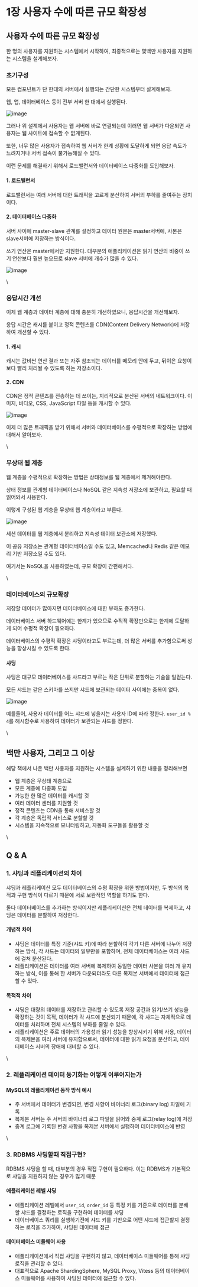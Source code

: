 # 1장 사용자 수에 따른 규모 확장성

## 사용자 수에 따른 규모 확장성

한 명의 사용자를 지원하는 시스템에서 시작하여, 최종적으로는 몇백만 사용자를 지원하는 시스템을 설계해보자.

### 초기구성

모든 컴포넌트가 단 한대의 서버에서 실행되는 간단한 시스템부터 설계해보자.

웹, 앱, 데이터베이스 등이 전부 서버 한 대에서 실행된다.

![image](https://github.com/user-attachments/assets/a2c09b66-eb64-4664-96a2-f0d9dc89f88c)

그러나 위 설계에서 사용자는 웹 서버에 바로 연결되는데 이러면 웹 서버가 다운되면 사용자는 웹 사이트에 접속할 수 없게된다.

또한, 너무 많은 사용자가 접속하여 웹 서버가 한계 상황에 도달하게 되면 응답 속도가 느려지거나 서버 접속이 불가능해질 수 있다.

이런 문제를 해결하기 위해서 로드밸런서와 데이터베이스 다중화를 도입해보자.

#### 1. 로드밸런서

로드밸런서는 여러 서버에 대한 트래픽을 고르게 분산하여 서버의 부하를 줄여주는 장치이다.

#### 2. 데이터베이스 다중화

서버 사이에 master-slave 관계를 설정하고 데이터 원본은 master서버에, 사본은 slave서버에 저장하는 방식이다.

쓰기 연산은 master에서만 지원한다. 대부분의 애플리케이션은 읽기 연산의 비중이 쓰기 연산보다 훨씬 높으므로 slave 서버에 개수가 많을 수 있다.

![image](https://github.com/user-attachments/assets/7d488df2-40c0-4f00-a9ce-aa75d9aca328)

\


### 응답시간 개선

이제 웹 계층과 데이터 계층에 대해 충분히 개선하였으니, 응답시간을 개선해보자.

응답 시간은 캐시를 붙이고 정적 콘텐츠를 CDN(Content Delivery Network)에 저장하여 개선할 수 있다.

#### 1. 캐시

캐시는 값비싼 연산 결과 또는 자주 참조되는 데이터를 메모리 안에 두고, 뒤이은 요청이 보다 빨리 처리될 수 있도록 하는 저장소이다.

#### 2. CDN

CDN은 정적 콘텐츠를 전송하는 데 쓰이는, 지리적으로 분산된 서버의 네트워크이다. 이미지, 비디오, CSS, JavaScript 파일 등을 캐시할 수 있다.

![image](https://github.com/user-attachments/assets/ddf48a95-37fc-476e-9e18-fb75e909b651)

이제 더 많은 트래픽을 받기 위해서 서버와 데이터베이스를 수평적으로 확장하는 방법에 대해서 알아보자.

\


### 무상태 웹 계층

웹 계층을 수평적으로 확장하는 방법은 상태정보를 웹 계층에서 제거해야한다.

상태 정보를 관계형 데이터베이스나 NoSQL 같은 지속성 저장소에 보관하고, 필요할 때 읽어와서 사용한다.

이렇게 구성된 웹 계층을 무상태 웹 계층이라고 부른다.

![image](https://github.com/user-attachments/assets/859bae20-6db5-49e5-a468-a317bc8094a3)

세션 데이터를 웹 계층에서 분리하고 지속성 데이터 보관소에 저장했다.

이 공유 저장소는 관계형 데이터베이스일 수도 있고, Memcached나 Redis 같은 메모리 기반 저장소일 수도 있다.

여기서는 NoSQL을 사용하였는데, 규모 확장이 간편해서다.

\


### 데이터베이스의 규모확장

저장할 데이터가 많아지면 데이터베이스에 대한 부하도 증가한다.

데이터베이스 서버 하드웨어에는 한계가 있으므로 수직적 확장만으로는 한계에 도달하게 되어 수평적 확장이 필요하다.

데이터베이스의 수평적 확장은 샤딩이라고도 부르는데, 더 많은 서버를 추가함으로써 성능을 향상시킬 수 있도록 한다.

#### 샤딩

샤딩은 대규모 데이터베이스를 샤드라고 부르는 작은 단위로 분할하는 기술을 일컫는다.

모든 샤드는 같은 스키마를 쓰지만 샤드에 보관되는 데이터 사이에는 중복이 없다.

![image](https://github.com/user-attachments/assets/1ba292a9-a354-42be-bb92-7af067fb06fa)

예를들어, 사용자 데이터를 어느 샤드에 넣을지는 사용자 ID에 따라 정한다. `user_id % 4`를 해시함수로 사용하여 데이터가 보관되는 샤드를 정한다.

\


## 백만 사용자, 그리고 그 이상

해당 책에서 나온 백만 사용자를 지원하는 시스템을 설계하기 위한 내용을 정리해보면

* 웹 계층은 무상태 계층으로
* 모든 계층에 다중화 도입
* 가능한 한 많은 데이터를 캐시할 것
* 여러 데이터 센터를 지원할 것
* 정적 콘텐츠는 CDN을 통해 서비스할 것
* 각 계층은 독립적 서비스로 분할할 것
* 시스템을 지속적으로 모니터링하고, 자동화 도구들을 활용할 것

\


## Q & A

### 1. 샤딩과 레플리케이션의 차이

샤딩과 레플리케이션 모두 데이터베이스의 수평 확장을 위한 방법이지만, 두 방식의 목적과 구현 방식이 다르기 때문에 서로 보완적인 역할을 하기도 한다.

둘다 데이터베이스를 추가하는 방식이지만 레플리케이션은 전체 데이터를 복제하고, 샤딩은 데이터를 분할하여 저장한다.

#### 개념적 차이

* 샤딩은 데이터를 특정 기준(샤드 키)에 따라 분할하여 각기 다른 서버에 나누어 저장하는 방식, 각 샤드는 데이터의 일부만을 포함하며, 전체 데이터베이스는 여러 샤드에 걸쳐 분산된다.
* 레플리케이션은 데이터를 여러 서버에 복제하여 동일한 데이터 사본을 여러 개 유지하는 방식, 이를 통해 한 서버가 다운되더라도 다른 복제본 서버에서 데이터에 접근할 수 있다.

#### 목적적 차이

* 샤딩은 대량의 데이터를 저장하고 관리할 수 있도록 저장 공간과 읽기/쓰기 성능을 확장하는 것이 목적, 데이터가 각 샤드에 분산되기 때문에, 각 샤드는 자체적으로 데이터를 처리하며 전체 시스템의 부하를 줄일 수 있다.
* 레플리케이션은 주로 데이터의 가용성과 읽기 성능을 향상시키기 위해 사용, 데이터의 복제본을 여러 서버에 유지함으로써, 데이터에 대한 읽기 요청을 분산하고, 데이터베이스 서버의 장애에 대비할 수 있다.

\


### 2. 레플리케이션 데이터 동기화는 어떻게 이루어지는가

#### MySQL의 레플리케이션 동작 방식 예시

* 주 서버에서 데이터가 변경되면, 변경 사항이 바이너리 로그(binary log) 파일에 기록
* 복제본 서버는 주 서버의 바이너리 로그 파일을 읽어와 중계 로그(relay log)에 저장
* 중계 로그에 기록된 변경 사항을 복제본 서버에서 실행하여 데이터베이스에 반영

\


### 3. RDBMS 샤딩할때 직접구현?

RDBMS 샤딩을 할 때, 대부분의 경우 직접 구현이 필요하다. 이는 RDBMS가 기본적으로 샤딩을 지원하지 않는 경우가 많기 때문

#### 애플리케이션 레벨 샤딩

* 애플리케이션 레벨에서 `user_id`, `order_id` 등 특정 키를 기준으로 데이터를 분배할 샤드를 결정하는 로직을 구현하여 데이터를 샤딩
* 데이터베이스 쿼리를 실행하기전에 샤드 키를 기반으로 어떤 샤드에 접근할지 결정하는 로직을 추가하여, 샤딩된 데이터에 접근

#### 데이터베이스 미들웨어 사용

* 애플리케이션에서 직접 샤딩을 구현하지 않고, 데이터베이스 미들웨어를 통해 샤딩 로직을 관리할 수 있다.
* 대표적으로 Apache ShardingSphere, MySQL Proxy, Vitess 등의 데이터베이스 미들웨어를 사용하여 샤딩된 데이터에 접근할 수 있다.
